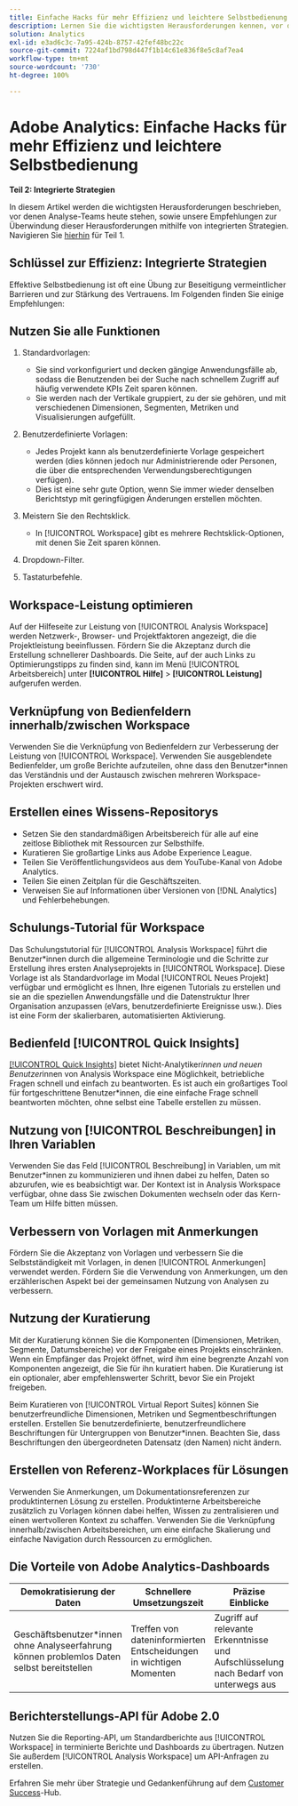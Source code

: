 ```yaml
---
title: Einfache Hacks für mehr Effizienz und leichtere Selbstbedienung – Teil zwei
description: Lernen Sie die wichtigsten Herausforderungen kennen, vor denen Analytics-Teams heute stehen, und lernen Sie unsere Empfehlungen kennen, wie Sie sie mithilfe von integrierten Strategien bewältigen können.
solution: Analytics
exl-id: e3ad6c3c-7a95-424b-8757-42fef48bc22c
source-git-commit: 7224af1bd798d447f1b14c61e836f8e5c8af7ea4
workflow-type: tm+mt
source-wordcount: '730'
ht-degree: 100%

---
```


# Adobe Analytics: Einfache Hacks für mehr Effizienz und leichtere Selbstbedienung

**Teil 2: Integrierte Strategien**

In diesem Artikel werden die wichtigsten Herausforderungen beschrieben, vor denen Analyse-Teams heute stehen, sowie unsere Empfehlungen zur Überwindung dieser Herausforderungen mithilfe von integrierten Strategien. Navigieren Sie [hierhin](/help/strategy/analytics-simple-hacks-for-efficiency-part-one.md) für Teil 1.

## Schlüssel zur Effizienz: Integrierte Strategien

Effektive Selbstbedienung ist oft eine Übung zur Beseitigung vermeintlicher Barrieren und zur Stärkung des Vertrauens. Im Folgenden finden Sie einige Empfehlungen:

## Nutzen Sie alle Funktionen

1. Standardvorlagen:

   * Sie sind vorkonfiguriert und decken gängige Anwendungsfälle ab, sodass die Benutzenden bei der Suche nach schnellem Zugriff auf häufig verwendete KPIs Zeit sparen können.
   * Sie werden nach der Vertikale gruppiert, zu der sie gehören, und mit verschiedenen Dimensionen, Segmenten, Metriken und Visualisierungen aufgefüllt.

1. Benutzerdefinierte Vorlagen:

   * Jedes Projekt kann als benutzerdefinierte Vorlage gespeichert werden (dies können jedoch nur Administrierende oder Personen, die über die entsprechenden Verwendungsberechtigungen verfügen).
   * Dies ist eine sehr gute Option, wenn Sie immer wieder denselben Berichtstyp mit geringfügigen Änderungen erstellen möchten.

1. Meistern Sie den Rechtsklick.

   * In [!UICONTROL Workspace] gibt es mehrere Rechtsklick-Optionen, mit denen Sie Zeit sparen können.

1. Dropdown-Filter.

1. Tastaturbefehle.

## Workspace-Leistung optimieren

Auf der Hilfeseite zur Leistung von [!UICONTROL Analysis Workspace] werden Netzwerk-, Browser- und Projektfaktoren angezeigt, die die Projektleistung beeinflussen. Fördern Sie die Akzeptanz durch die Erstellung schnellerer Dashboards. Die Seite, auf der auch Links zu Optimierungstipps zu finden sind, kann im Menü [!UICONTROL Arbeitsbereich] unter **[!UICONTROL Hilfe]** > **[!UICONTROL Leistung]** aufgerufen werden.

## Verknüpfung von Bedienfeldern innerhalb/zwischen Workspace

Verwenden Sie die Verknüpfung von Bedienfeldern zur Verbesserung der Leistung von [!UICONTROL Workspace]. Verwenden Sie ausgeblendete Bedienfelder, um große Berichte aufzuteilen, ohne dass den Benutzer*innen das Verständnis und der Austausch zwischen mehreren Workspace-Projekten erschwert wird.

## Erstellen eines Wissens-Repositorys

* Setzen Sie den standardmäßigen Arbeitsbereich für alle auf eine zeitlose Bibliothek mit Ressourcen zur Selbsthilfe.
* Kuratieren Sie großartige Links aus Adobe Experience League.
* Teilen Sie Veröffentlichungsvideos aus dem YouTube-Kanal von Adobe Analytics.
* Teilen Sie einen Zeitplan für die Geschäftszeiten.
* Verweisen Sie auf Informationen über Versionen von [!DNL Analytics] und Fehlerbehebungen.

## Schulungs-Tutorial für Workspace

Das Schulungstutorial für [!UICONTROL Analysis Workspace] führt die Benutzer*innen durch die allgemeine Terminologie und die Schritte zur Erstellung ihres ersten Analyseprojekts in [!UICONTROL Workspace]. Diese Vorlage ist als Standardvorlage im Modal [!UICONTROL Neues Projekt] verfügbar und ermöglicht es Ihnen, Ihre eigenen Tutorials zu erstellen und sie an die speziellen Anwendungsfälle und die Datenstruktur Ihrer Organisation anzupassen (eVars, benutzerdefinierte Ereignisse usw.). Dies ist eine Form der skalierbaren, automatisierten Aktivierung.

## Bedienfeld [!UICONTROL Quick Insights]

[[!UICONTROL Quick Insights]](https://experienceleague.adobe.com/docs/analytics/analyze/analysis-workspace/panels/quickinsight.html?lang=de) bietet Nicht-Analytiker*innen und neuen Benutzer*innen von Analysis Workspace eine Möglichkeit, betriebliche Fragen schnell und einfach zu beantworten. Es ist auch ein großartiges Tool für fortgeschrittene Benutzer*innen, die eine einfache Frage schnell beantworten möchten, ohne selbst eine Tabelle erstellen zu müssen.

## Nutzung von [!UICONTROL Beschreibungen] in Ihren Variablen

Verwenden Sie das Feld [!UICONTROL Beschreibung] in Variablen, um mit Benutzer*innen zu kommunizieren und ihnen dabei zu helfen, Daten so abzurufen, wie es beabsichtigt war. Der Kontext ist in Analysis Workspace verfügbar, ohne dass Sie zwischen Dokumenten wechseln oder das Kern-Team um Hilfe bitten müssen.

## Verbessern von Vorlagen mit Anmerkungen

Fördern Sie die Akzeptanz von Vorlagen und verbessern Sie die Selbstständigkeit mit Vorlagen, in denen [!UICONTROL Anmerkungen] verwendet werden. Fördern Sie die Verwendung von Anmerkungen, um den erzählerischen Aspekt bei der gemeinsamen Nutzung von Analysen zu verbessern.

## Nutzung der Kuratierung

Mit der Kuratierung können Sie die Komponenten (Dimensionen, Metriken, Segmente, Datumsbereiche) vor der Freigabe eines Projekts einschränken. Wenn ein Empfänger das Projekt öffnet, wird ihm eine begrenzte Anzahl von Komponenten angezeigt, die Sie für ihn kuratiert haben. Die Kuratierung ist ein optionaler, aber empfehlenswerter Schritt, bevor Sie ein Projekt freigeben.

Beim Kuratieren von [!UICONTROL Virtual Report Suites] können Sie benutzerfreundliche Dimensionen, Metriken und Segmentbeschriftungen erstellen. Erstellen Sie benutzerdefinierte, benutzerfreundlichere Beschriftungen für Untergruppen von Benutzer*innen. Beachten Sie, dass Beschriftungen den übergeordneten Datensatz (den Namen) nicht ändern.

## Erstellen von Referenz-Workplaces für Lösungen

Verwenden Sie Anmerkungen, um Dokumentationsreferenzen zur produktinternen Lösung zu erstellen. Produktinterne Arbeitsbereiche zusätzlich zu Vorlagen können dabei helfen, Wissen zu zentralisieren und einen wertvolleren Kontext zu schaffen. Verwenden Sie die Verknüpfung innerhalb/zwischen Arbeitsbereichen, um eine einfache Skalierung und einfache Navigation durch Ressourcen zu ermöglichen.

## Die Vorteile von Adobe Analytics-Dashboards

| Demokratisierung der Daten | Schnellere Umsetzungszeit | Präzise Einblicke | Benutzerfreundlichkeit |
| --- | --- | --- | --- |
| Geschäftsbenutzer*innen ohne Analyseerfahrung können problemlos Daten selbst bereitstellen | Treffen von dateninformierten Entscheidungen in wichtigen Momenten | Zugriff auf relevante Erkenntnisse und Aufschlüsselung nach Bedarf von unterwegs aus | Reibungslose Nutzung über eine intuitive Schnittstelle für Mobilgeräte |

## Berichterstellungs-API für Adobe 2.0

Nutzen Sie die Reporting-API, um Standardberichte aus [!UICONTROL Workspace] in terminierte Berichte und Dashboards zu übertragen. Nutzen Sie außerdem [!UICONTROL Analysis Workspace] um API-Anfragen zu erstellen.

Erfahren Sie mehr über Strategie und Gedankenführung auf dem [Customer Success](https://experienceleague.adobe.com/docs/customer-success/customer-success/overview.html?lang=de)-Hub.
